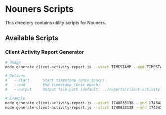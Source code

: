 # Nouners Scripts

This directory contains utility scripts for Nouners.

## Available Scripts

### Client Activity Report Generator

```bash
# Usage
node generate-client-activity-report.js --start TIMESTAMP --end TIMESTAMP [--output FILE]

# Options
#   --start      Start timestamp (Unix epoch)
#   --end        End timestamp (Unix epoch)
#   --output     Output file path (default: ../reports/client-activity-report.txt)

# Example
node generate-client-activity-report.js --start 1740833138 --end 1743421540
node generate-client-activity-report.js --start 1740833138 --end 1743421540 --output ../reports/march-2025-activity.txt
```
